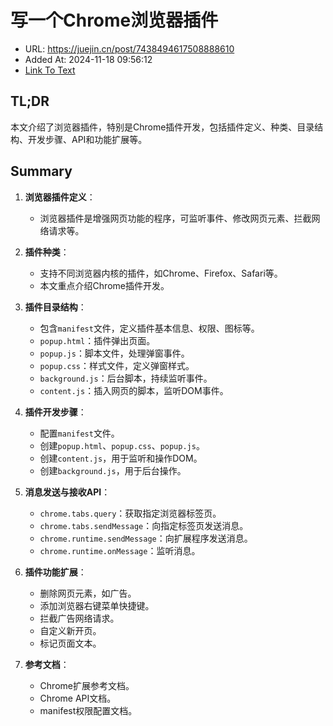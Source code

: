 # 写一个Chrome浏览器插件
- URL: https://juejin.cn/post/7438494617508888610
- Added At: 2024-11-18 09:56:12
- [Link To Text](2024-11-18-写一个chrome浏览器插件_raw.md)

## TL;DR
本文介绍了浏览器插件，特别是Chrome插件开发，包括插件定义、种类、目录结构、开发步骤、API和功能扩展等。

## Summary
1. **浏览器插件定义**：
   - 浏览器插件是增强网页功能的程序，可监听事件、修改网页元素、拦截网络请求等。

2. **插件种类**：
   - 支持不同浏览器内核的插件，如Chrome、Firefox、Safari等。
   - 本文重点介绍Chrome插件开发。

3. **插件目录结构**：
   - 包含`manifest`文件，定义插件基本信息、权限、图标等。
   - `popup.html`：插件弹出页面。
   - `popup.js`：脚本文件，处理弹窗事件。
   - `popup.css`：样式文件，定义弹窗样式。
   - `background.js`：后台脚本，持续监听事件。
   - `content.js`：插入网页的脚本，监听DOM事件。

4. **插件开发步骤**：
   - 配置`manifest`文件。
   - 创建`popup.html`、`popup.css`、`popup.js`。
   - 创建`content.js`，用于监听和操作DOM。
   - 创建`background.js`，用于后台操作。

5. **消息发送与接收API**：
   - `chrome.tabs.query`：获取指定浏览器标签页。
   - `chrome.tabs.sendMessage`：向指定标签页发送消息。
   - `chrome.runtime.sendMessage`：向扩展程序发送消息。
   - `chrome.runtime.onMessage`：监听消息。

6. **插件功能扩展**：
   - 删除网页元素，如广告。
   - 添加浏览器右键菜单快捷键。
   - 拦截广告网络请求。
   - 自定义新开页。
   - 标记页面文本。

7. **参考文档**：
   - Chrome扩展参考文档。
   - Chrome API文档。
   - manifest权限配置文档。
